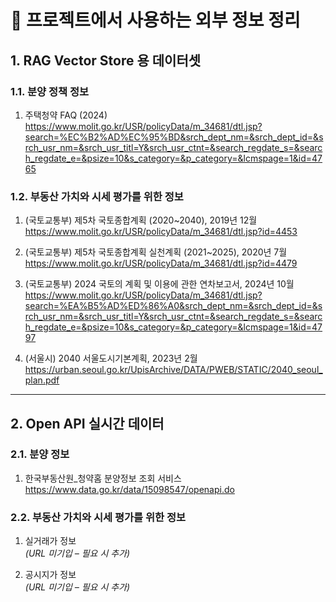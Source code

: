# 📂 프로젝트에서 사용하는 외부 정보 정리

## 1. RAG Vector Store 용 데이터셋

### 1.1. 분양 정책 정보

1. 주택청약 FAQ (2024)  
   https://www.molit.go.kr/USR/policyData/m_34681/dtl.jsp?search=%EC%B2%AD%EC%95%BD&srch_dept_nm=&srch_dept_id=&srch_usr_nm=&srch_usr_titl=Y&srch_usr_ctnt=&search_regdate_s=&search_regdate_e=&psize=10&s_category=&p_category=&lcmspage=1&id=4765

### 1.2. 부동산 가치와 시세 평가를 위한 정보

1. (국토교통부) 제5차 국토종합계획 (2020~2040), 2019년 12월  
   https://www.molit.go.kr/USR/policyData/m_34681/dtl.jsp?id=4453

2. (국토교통부) 제5차 국토종합계획 실천계획 (2021~2025), 2020년 7월  
   https://www.molit.go.kr/USR/policyData/m_34681/dtl.jsp?id=4479

3. (국토교통부) 2024 국토의 계획 및 이용에 관한 연차보고서, 2024년 10월  
   https://www.molit.go.kr/USR/policyData/m_34681/dtl.jsp?search=%EA%B5%AD%ED%86%A0&srch_dept_nm=&srch_dept_id=&srch_usr_nm=&srch_usr_titl=Y&srch_usr_ctnt=&search_regdate_s=&search_regdate_e=&psize=10&s_category=&p_category=&lcmspage=1&id=4797

4. (서울시) 2040 서울도시기본계획, 2023년 2월  
   https://urban.seoul.go.kr/UpisArchive/DATA/PWEB/STATIC/2040_seoul_plan.pdf

---

## 2. Open API 실시간 데이터

### 2.1. 분양 정보
1. 한국부동산원_청약홈 분양정보 조회 서비스  
   https://www.data.go.kr/data/15098547/openapi.do

### 2.2. 부동산 가치와 시세 평가를 위한 정보

1. 실거래가 정보  
   *(URL 미기입 – 필요 시 추가)*

2. 공시지가 정보  
   *(URL 미기입 – 필요 시 추가)*
